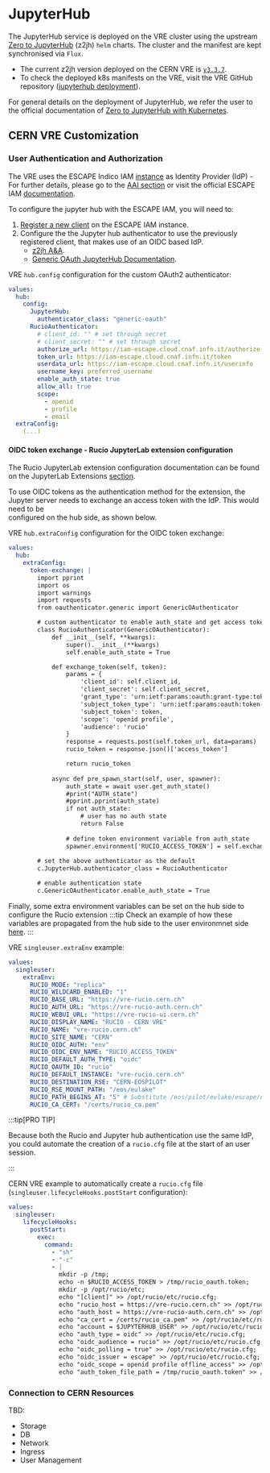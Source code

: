 # JupyterHub

The JupyterHub service is deployed on the VRE cluster using the upstream [Zero to JupyterHub](https://github.com/jupyterhub/zero-to-jupyterhub-k8s) (z2jh) `helm` charts. The cluster and the manifest are kept synchronised via `Flux`.

* The current z2jh version deployed on the CERN VRE is [`v3.3.7`](https://hub.jupyter.org/helm-chart/#jupyterhub).
* To check the deployed k8s manifests on the VRE, visit the VRE GitHub repository ([jupyterhub deployment](https://github.com/vre-hub/vre/blob/main/infrastructure/cluster/flux/jhub/jhub-release.yaml)).

For general details on the deployment of JupyterHub, we refer the user to the official documentation of [Zero to JupyterHub with Kubernetes](https://z2jh.jupyter.org/en/stable/index.html).

## CERN VRE Customization

### User Authentication and Authorization

The VRE uses the ESCAPE Indico IAM [instance](https://iam-escape.cloud.cnaf.infn.it/) as Identity Provider (IdP) - For further details, please go to the [AAI section](../services/aai.md) or visit the official ESCAPE IAM [documentation](https://indigo-iam.github.io/escape-docs/). 

To configure the jupyter hub with the ESCAPE IAM, you will need to:
  1. [Register a new client](https://indigo-iam.github.io/docs/v/current/user-guide/client-registration.html) on the ESCAPE IAM instance.  
  2. Configure the the Jupyter hub authenticator to use the previously registered client, that makes use of an OIDC based IdP.
      * [z2jh A&A](https://z2jh.jupyter.org/en/stable/administrator/authentication.html#genericoauthenticator-openid-connect).
      * [Generic OAuth JupyterHub Documentation](https://oauthenticator.readthedocs.io/en/latest/tutorials/provider-specific-setup/providers/generic.html#setup-for-an-openid-connect-oidc-based-identity-provider).

VRE `hub.config` configuration for the custom OAuth2 authenticator:
```yaml
values:
  hub:
    config:
      JupyterHub:
        authenticator_class: "generic-oauth"
      RucioAuthenticator:
        # client_id: "" # set through secret
        # client_secret: "" # set through secret
        authorize_url: https://iam-escape.cloud.cnaf.infn.it/authorize
        token_url: https://iam-escape.cloud.cnaf.infn.it/token
        userdata_url: https://iam-escape.cloud.cnaf.infn.it/userinfo
        username_key: preferred_username
        enable_auth_state: true
        allow_all: true
        scope:
          - openid
          - profile
          - email
  extraConfig:
    (...)
```

#### OIDC token exchange - Rucio JupyterLab extension configuration

The Rucio JupyterLab extension configuration documentation can be found 
on the JupyterLab Extensions [section](../../extensions/rucio-jupyterlab/configuration.md).

To use OIDC tokens as the authentication method for the extension, the Jupyter 
server needs to exchange an access token with the IdP. This would need to be  
configured on the hub side, as shown below.

VRE `hub.extraConfig` configuration for the OIDC token exchange:
```yaml
values:
  hub:
    extraConfig:
      token-exchange: |
        import pprint
        import os
        import warnings
        import requests
        from oauthenticator.generic import GenericOAuthenticator

        # custom authenticator to enable auth_state and get access token to set as env var for rucio extension
        class RucioAuthenticator(GenericOAuthenticator):
            def __init__(self, **kwargs):
                super().__init__(**kwargs)
                self.enable_auth_state = True

            def exchange_token(self, token):
                params = {
                    'client_id': self.client_id,
                    'client_secret': self.client_secret,
                    'grant_type': 'urn:ietf:params:oauth:grant-type:token-exchange',
                    'subject_token_type': 'urn:ietf:params:oauth:token-type:access_token',
                    'subject_token': token,
                    'scope': 'openid profile',
                    'audience': 'rucio'
                }
                response = requests.post(self.token_url, data=params)
                rucio_token = response.json()['access_token']

                return rucio_token
                
            async def pre_spawn_start(self, user, spawner):
                auth_state = await user.get_auth_state()
                #print("AUTH_state")
                #pprint.pprint(auth_state)
                if not auth_state:
                    # user has no auth state
                    return False
                
                # define token environment variable from auth_state
                spawner.environment['RUCIO_ACCESS_TOKEN'] = self.exchange_token(auth_state['access_token'])
        
        # set the above authenticator as the default
        c.JupyterHub.authenticator_class = RucioAuthenticator

        # enable authentication state
        c.GenericOAuthenticator.enable_auth_state = True
```

Finally, some extra environment variables can be set on the hub side to 
configure the Rucio extension 
:::tip
Check an example of how these variables
are propagated from the hub side to the user environmnet side [here](https://github.com/vre-hub/environments/blob/d4d4892d9b2646dfe31ab176cdc23b50080f298a/vre-singleuser-py311/configure-vre.py#L27).
:::

VRE `singleuser.extraEnv` example:
```yaml
values:
  singleuser:
    extraEnv:
      RUCIO_MODE: "replica"
      RUCIO_WILDCARD_ENABLED: "1"
      RUCIO_BASE_URL: "https://vre-rucio.cern.ch"
      RUCIO_AUTH_URL: "https://vre-rucio-auth.cern.ch"
      RUCIO_WEBUI_URL: "https://vre-rucio-ui.cern.ch"
      RUCIO_DISPLAY_NAME: "RUCIO - CERN VRE"
      RUCIO_NAME: "vre-rucio.cern.ch"
      RUCIO_SITE_NAME: "CERN"
      RUCIO_OIDC_AUTH: "env"
      RUCIO_OIDC_ENV_NAME: "RUCIO_ACCESS_TOKEN"
      RUCIO_DEFAULT_AUTH_TYPE: "oidc"
      RUCIO_OAUTH_ID: "rucio"
      RUCIO_DEFAULT_INSTANCE: "vre-rucio.cern.ch"
      RUCIO_DESTINATION_RSE: "CERN-EOSPILOT"
      RUCIO_RSE_MOUNT_PATH: "/eos/eulake"
      RUCIO_PATH_BEGINS_AT: "5" # Substitute /eos/pilot/eulake/escape/data with /eos/eulake
      RUCIO_CA_CERT: "/certs/rucio_ca.pem"
```

:::tip[PRO TIP]

Because both the Rucio and Jupyter hub authentication use the same IdP, you
could automate the creation of a `rucio.cfg` file at the start of an user 
session.

:::

CERN VRE example to automatically create a `rucio.cfg` file (`singleuser.lifecycleHooks.postStart` configuration):
```yaml
values:
  singleuser:
    lifecycleHooks:
      postStart:
        exec:
          command:
            - "sh"
            - "-c"
            - |
              mkdir -p /tmp;
              echo -n $RUCIO_ACCESS_TOKEN > /tmp/rucio_oauth.token;
              mkdir -p /opt/rucio/etc;
              echo "[client]" >> /opt/rucio/etc/rucio.cfg;
              echo "rucio_host = https://vre-rucio.cern.ch" >> /opt/rucio/etc/rucio.cfg;
              echo "auth_host = https://vre-rucio-auth.cern.ch" >> /opt/rucio/etc/rucio.cfg;
              echo "ca_cert = /certs/rucio_ca.pem" >> /opt/rucio/etc/rucio.cfg;
              echo "account = $JUPYTERHUB_USER" >> /opt/rucio/etc/rucio.cfg;
              echo "auth_type = oidc" >> /opt/rucio/etc/rucio.cfg;
              echo "oidc_audience = rucio" >> /opt/rucio/etc/rucio.cfg;
              echo "oidc_polling = true" >> /opt/rucio/etc/rucio.cfg;
              echo "oidc_issuer = escape" >> /opt/rucio/etc/rucio.cfg;
              echo "oidc_scope = openid profile offline_access" >> /opt/rucio/etc/rucio.cfg;
              echo "auth_token_file_path = /tmp/rucio_oauth.token" >> /opt/rucio/etc/rucio.cfg;
```

### Connection to CERN Resources

TBD: 
* Storage
* DB
* Network
* Ingress
* User Management
